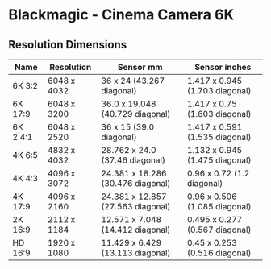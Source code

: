 # Blackmagic - Cinema Camera 6K

## Resolution Dimensions

| Name     | Resolution   | Sensor mm                         | Sensor inches                  |
|----------|--------------|-----------------------------------|--------------------------------|
| 6K 3:2   | 6048 x 4032  | 36 x 24 (43.267 diagonal)         | 1.417 x 0.945 (1.703 diagonal) |
| 6K 17:9  | 6048 x 3200  | 36.0 x 19.048 (40.729 diagonal)   | 1.417 x 0.75 (1.603 diagonal)  |
| 6K 2.4:1 | 6048 x 2520  | 36 x 15 (39.0 diagonal)           | 1.417 x 0.591 (1.535 diagonal) |
| 4K 6:5   | 4832 x 4032  | 28.762 x 24.0 (37.46 diagonal)    | 1.132 x 0.945 (1.475 diagonal) |
| 4K 4:3   | 4096 x 3072  | 24.381 x 18.286 (30.476 diagonal) | 0.96 x 0.72 (1.2 diagonal)     |
| 4K 17:9  | 4096 x 2160  | 24.381 x 12.857 (27.563 diagonal) | 0.96 x 0.506 (1.085 diagonal)  |
| 2K 16:9  | 2112 x 1184  | 12.571 x 7.048 (14.412 diagonal)  | 0.495 x 0.277 (0.567 diagonal) |
| HD 16:9  | 1920 x 1080  | 11.429 x 6.429 (13.113 diagonal)  | 0.45 x 0.253 (0.516 diagonal)  |
